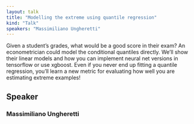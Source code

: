 ```yaml
---
layout: talk
title: "Modelling the extreme using quantile regression"
kind: "Talk"
speakers: "Massimiliano Ungheretti"
---
```


Given a student’s grades, what would be a good score in their exam? An econometrician could model the conditional quantiles directly. We’ll show their linear models and how you can implement neural net versions in tensorflow or use xgboost. Even if you never end up fitting a quantile regression, you’ll learn a new metric for evaluating how well you are estimating extreme examples!

## Speaker

### Massimiliano Ungheretti


